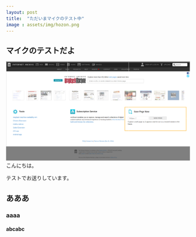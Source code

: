 ```yaml
---
layout: post
title:  "ただいまマイクのテスト中"
image : assets/img/hozon.png
---
```

## マイクのテストだよ

<img src="/assets/img/hozon.png">
こんにちは。

テストでお送りしています。

## あああ
### aaaa
#### abcabc
